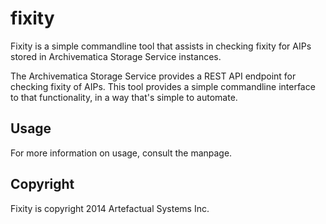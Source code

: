 fixity
======

Fixity is a simple commandline tool that assists in checking fixity for AIPs stored in Archivematica Storage Service instances.

The Archivematica Storage Service provides a REST API endpoint for checking fixity of AIPs. This tool provides a simple commandline interface to that functionality, in a way that's simple to automate.

Usage
-----

For more information on usage, consult the manpage.

Copyright
---------

Fixity is copyright 2014 Artefactual Systems Inc.
